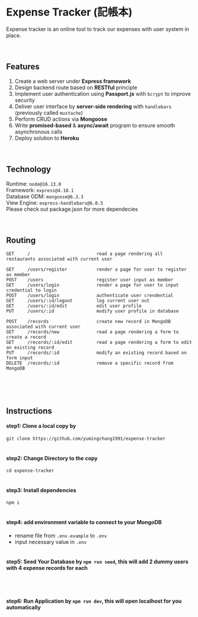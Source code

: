 # Expense Tracker (記帳本)
Expense tracker is an online tool to track our expenses with user system in place.
<br><br><br>

## Features
1. Create a web server under **Express framework**
2. Design backend route based on **RESTful** principle
3. Implement user authentication using **Passport.js** with `bcrypt` to improve security
4. Deliver user interface by **server-side rendering** with `handlebars` (previously called `mustache`)
5. Perform CRUD actions via **Mongoose**
6. Write **promised-based** & **async/await** program to ensure smooth asynchronous calls
7. Deploy solution to **Heroku**
<br><br><br>

## Technology
Runtime: `node@16.13.0` <br>
Framework: `express@4.18.1` <br>
Database ODM: `mongoose@6.3.3` <br>
View Engine: `express-handlebars@6.0.5` <br>
Please check out package.json for more dependecies
<br><br><br>

## Routing
```
GET     /                         read a page rendering all restaurants associated with current user

GET     /users/register           render a page for user to register as member
POST    /users                    register user input as member
GET     /users/login              render a page for user to input credential to login
POST    /users/login              authenticate user crendential
GET     /users/:id/logout         log current user out
GET     /users/:id/edit           edit user profile
PUT     /users/:id                modify user profile in database

POST    /records                  create new record in MongoDB associated with current user
GET     /records/new              read a page rendering a form to create a record
GET     /records/:id/edit         read a page rendering a form to edit an existing record
PUT     /records/:id              modify an existing record based on form input
DELETE  /records/:id              remove a specific record from MongoDB

```
<br><br><br>

## Instructions
#### step1: Clone a local copy by
`git clone https://github.com/yumingchang1991/expense-tracker`
<br><br>

#### step2: Change Directory to the copy
`cd expense-tracker`
<br><br>

#### step3: Install dependencies
`npm i`
<br><br>

#### step4: add environment variable to connect to your MongoDB
- rename file from `.env.example` to `.env`
- input necessary value in `.env`
<br><br>

#### step5: **Seed Your Database** by `npm run seed`, this will add 2 dummy users with 4 expense records for each
<br><br>

#### step6: **Run Application** by `npm run dev`, this will open localhost for you automatically
<br><br>
